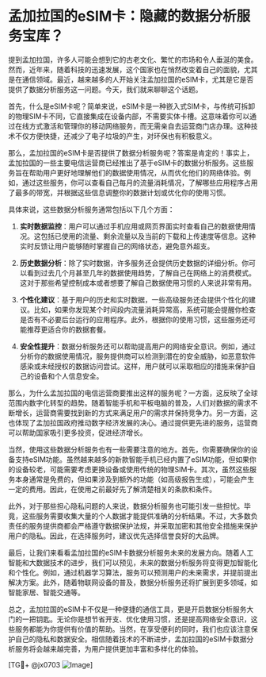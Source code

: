 # 孟加拉国的eSIM卡：隐藏的数据分析服务宝库？

提到孟加拉国，许多人可能会想到它的古老文化、繁忙的市场和令人垂涎的美食。然而，近年来，随着科技的迅速发展，这个国家也在悄然改变着自己的面貌，尤其是在通信领域。最近，越来越多的人开始关注孟加拉国的eSIM卡，尤其是它是否提供了数据分析服务这一问题。今天，我们就来聊聊这个话题。

首先，什么是eSIM卡呢？简单来说，eSIM卡是一种嵌入式SIM卡，与传统可拆卸的物理SIM卡不同，它直接集成在设备内部，不需要实体卡槽。这意味着你可以通过在线方式激活和管理你的移动网络服务，而无需亲自去运营商门店办理。这种技术不仅方便快捷，还减少了电子垃圾的产生，对环保也有积极意义。

那么，孟加拉国的eSIM卡是否提供了数据分析服务呢？答案是肯定的！事实上，孟加拉国的一些主要电信运营商已经推出了基于eSIM卡的数据分析服务。这些服务旨在帮助用户更好地理解他们的数据使用情况，从而优化他们的网络体验。例如，通过这些服务，你可以查看自己每月的流量消耗情况，了解哪些应用程序占用了最多的带宽，并根据这些信息调整你的数据计划或优化你的使用习惯。

具体来说，这些数据分析服务通常包括以下几个方面：

1. **实时数据监控**：用户可以通过手机应用或网页界面实时查看自己的数据使用情况。这包括已使用的流量、剩余流量以及当前的下载和上传速度等信息。这种实时反馈让用户能够随时掌握自己的网络状态，避免意外超支。

2. **历史数据分析**：除了实时数据，许多服务还会提供历史数据的详细分析。你可以看到过去几个月甚至几年的数据使用趋势，了解自己在网络上的消费模式。这对于那些希望控制成本或者想要了解自己数据使用习惯的人来说非常有用。

3. **个性化建议**：基于用户的历史和实时数据，一些高级服务还会提供个性化的建议。比如，如果你发现某个时间段内流量消耗异常高，系统可能会提醒你检查是否有不必要后台运行的应用程序。此外，根据你的使用习惯，这些服务还可能推荐更适合你的数据套餐。

4. **安全性提升**：数据分析服务还可以帮助提高用户的网络安全意识。例如，通过分析你的数据使用情况，服务提供商可以检测到潜在的安全威胁，如恶意软件感染或未经授权的数据访问尝试。这样，用户就可以采取相应的措施来保护自己的设备和个人信息安全。

那么，为什么孟加拉国的电信运营商要推出这样的服务呢？一方面，这反映了全球范围内数字化转型的趋势。随着智能手机和平板电脑的普及，人们对数据的需求不断增长，运营商需要找到新的方式来满足用户的需求并保持竞争力。另一方面，这也体现了孟加拉国政府推动数字经济发展的决心。通过提供更先进的服务，运营商可以帮助国家吸引更多投资，促进经济增长。

当然，使用这些数据分析服务也有一些需要注意的地方。首先，你需要确保你的设备支持eSIM功能。虽然越来越多的新款智能手机已经内置了eSIM功能，但如果你的设备较老，可能需要考虑更换设备或使用传统的物理SIM卡。其次，虽然这些服务本身通常是免费的，但如果涉及到额外的功能（如高级报告生成），可能会产生一定的费用。因此，在使用之前最好先了解清楚相关的条款和条件。

此外，对于那些担心隐私问题的人来说，数据分析服务也可能引发一些担忧。毕竟，这些服务需要收集大量的个人数据才能提供准确的分析结果。不过，大多数负责任的服务提供商都会严格遵守数据保护法规，并采取加密和其他安全措施来保护用户的隐私。因此，在选择服务时，建议优先选择信誉良好的大品牌。

最后，让我们来看看孟加拉国的eSIM卡数据分析服务未来的发展方向。随着人工智能和大数据技术的进步，我们可以预见，未来的数据分析服务将变得更加智能化和个性化。例如，通过机器学习算法，服务可以预测用户的未来需求，并提前提出解决方案。此外，随着物联网设备的普及，数据分析服务还将扩展到更多领域，如智能家居、智能交通等。

总之，孟加拉国的eSIM卡不仅是一种便捷的通信工具，更是开启数据分析服务大门的一把钥匙。无论你是想节省开支、优化使用习惯，还是提高网络安全意识，这些服务都能为你提供有价值的帮助。当然，在享受便利的同时，我们也应该注意保护自己的隐私和数据安全。相信随着技术的不断进步，孟加拉国的eSIM卡数据分析服务将会越来越完善，为用户提供更加丰富和多样化的体验。

[TG💪+ @jx0703 ![Image](https://github.com/user-attachments/assets/dbca1d08-cadb-493c-b0ec-ad6f7a83f270)]
